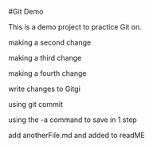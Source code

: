 #Git Demo

This is a demo project to practice Git on.

making a second change

making a third change

making a fourth change

write changes to Gitgi

using git commit

using the -a command to save in 1 step

add anotherFile.md and added to readME
